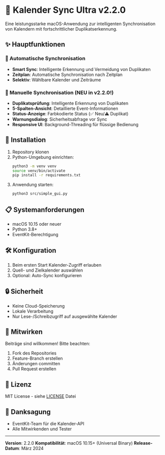 # 📅 Kalender Sync Ultra v2.2.0

Eine leistungsstarke macOS-Anwendung zur intelligenten Synchronisation von Kalendern mit fortschrittlicher Duplikatserkennung.

## ✨ Hauptfunktionen

### 🔄 Automatische Synchronisation
- **Smart Sync**: Intelligente Erkennung und Vermeidung von Duplikaten
- **Zeitplan**: Automatische Synchronisation nach Zeitplan
- **Selektiv**: Wählbare Kalender und Zeiträume

### 🎯 Manuelle Synchronisation (NEU in v2.2.0!)
- **Duplikatsprüfung**: Intelligente Erkennung von Duplikaten
- **5-Spalten-Ansicht**: Detaillierte Event-Informationen
- **Status-Anzeige**: Farbkodierte Status (✅ Neu/⚠️ Duplikat)
- **Warnungsdialog**: Sicherheitsabfrage vor Sync
- **Responsive UI**: Background-Threading für flüssige Bedienung

## 🚀 Installation

1. Repository klonen
2. Python-Umgebung einrichten:
   ```bash
   python3 -m venv venv
   source venv/bin/activate
   pip install -r requirements.txt
   ```
3. Anwendung starten:
   ```bash
   python3 src/simple_gui.py
   ```

## 📋 Systemanforderungen

- macOS 10.15 oder neuer
- Python 3.8+
- EventKit-Berechtigung

## 🛠️ Konfiguration

1. Beim ersten Start Kalender-Zugriff erlauben
2. Quell- und Zielkalender auswählen
3. Optional: Auto-Sync konfigurieren

## 🔒 Sicherheit

- Keine Cloud-Speicherung
- Lokale Verarbeitung
- Nur Lese-/Schreibzugriff auf ausgewählte Kalender

## 🤝 Mitwirken

Beiträge sind willkommen! Bitte beachten:
1. Fork des Repositories
2. Feature-Branch erstellen
3. Änderungen committen
4. Pull Request erstellen

## 📝 Lizenz

MIT License - siehe [LICENSE](LICENSE) Datei

## 🙏 Danksagung

- EventKit-Team für die Kalender-API
- Alle Mitwirkenden und Tester

---

**Version**: 2.2.0
**Kompatibilität**: macOS 10.15+ (Universal Binary)
**Release-Datum**: März 2024
